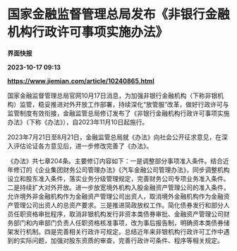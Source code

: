 # 国家金融监督管理总局发布《非银行金融机构行政许可事项实施办法》
**界面快报**

**2023-10-17 09:13**

**https://www.jiemian.com/article/10240865.html**

国家金融监督管理总局官网10月17日消息，为加强非银行金融机构（下称非银机构）监管，稳妥推进对外开放工作部署，持续深化“放管服”改革，做好行政许可与监管制度有效衔接，金融监管总局修订发布了《非银行金融机构行政许可事项实施办法》（下称《办法》），自2023年11月10日起施行。

2023年7月21日至8月21日，金融监管总局就《办法》向社会公开征求意见，在深入评估论证各方意见后，进一步修改完善了《办法》。

《办法》共七章204条。主要修订内容如下：一是调整部分事项准入条件。结合近年修订的《企业集团财务公司管理办法》《汽车金融公司管理办法》，同步调整机构设立和股东准入条件，落实业务分级管理规定，完善财务公司专项业务准入条件。二是持续扩大对外开放。进一步放宽境外机构入股金融资产管理公司的准入条件，允许境外非金融机构作为金融资产管理公司出资人，取消境外金融机构作为金融资产管理公司出资人的总资产要求。三是推进简政放权工作。简化债券发行和部分人员任职资格审批程序，取消非银机构发行非资本类债券审批、金融资产管理公司财务部门和内审部门负责人任职资格核准事项，改为事后报告制，明确资本类债券储架发行机制。四是完善相关行政许可规定。总结近年来非银机构行政许可工作中遇到的实际问题，加强对股东资质的审查，完善行政许可条件、程序等相关规定。